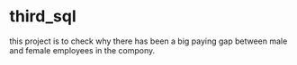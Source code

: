 # third_sql
this project is to check why there has been a big paying gap between male and female employees in the compony.
